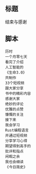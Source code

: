 ## 标题

结束与感谢

## 脚本

```
历时
一个月零七天
看完了介绍
人工智能的
《生命3.0》
共制作
33个短视频
跟大家分享
书中的精彩内容
感谢大家
绝妙的评论
优雅的点赞
慷慨的关注
接下来
我会学习
Rust编程语言
并通过短视频
分享学习心得
期望得到高手的
批评和指点
闲暇之余
我也会细读
《今日简史》
```